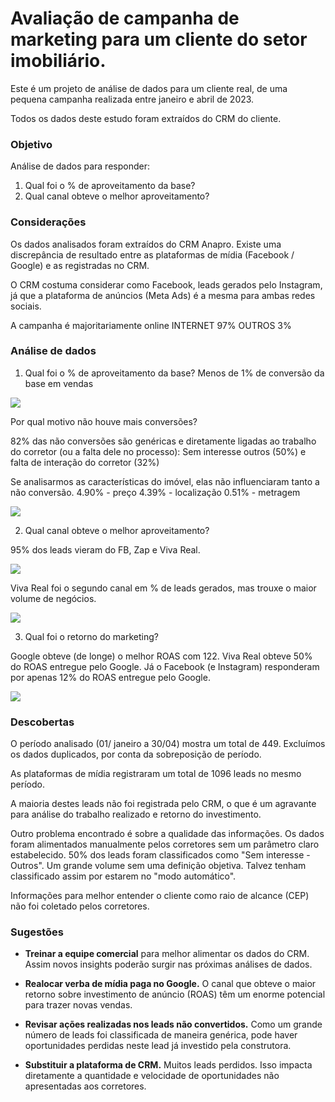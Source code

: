 # Avaliação de campanha de marketing para um cliente do setor imobiliário. 
Este é um projeto de análise de dados para um cliente real, de uma pequena campanha realizada entre janeiro e abril de 2023.

Todos os dados deste estudo foram extraídos do CRM do cliente.

### Objetivo
Análise de dados para responder:
1. Qual foi o % de aproveitamento da base?
2. Qual canal obteve o melhor aproveitamento?

### Considerações
Os dados analisados foram extraídos do CRM Anapro.
Existe uma discrepância de resultado entre as plataformas de mídia (Facebook / Google) e as registradas no CRM.

O CRM costuma considerar como Facebook, leads gerados pelo Instagram, já que a plataforma de anúncios (Meta Ads) é a mesma para ambas redes sociais.

A campanha é majoritariamente online
INTERNET    97%
OUTROS      3%


### Análise de dados

1. Qual foi o % de aproveitamento da base?
Menos de 1% de conversão da base em vendas

![](/graph/funnel.png)


Por qual motivo não houve mais conversões?

82% das não conversões são genéricas e diretamente ligadas ao trabalho do corretor (ou a falta dele no processo):
Sem interesse outros (50%) e falta de interação do corretor (32%)

Se analisarmos as características do imóvel, elas não influenciaram tanto a não conversão.
4.90% - preço
4.39% - localização
0.51% - metragem

![](/graph/motivos_nao_conversao.png)


2. Qual canal obteve o melhor aproveitamento?

95% dos leads vieram do FB, Zap e Viva Real.

![](/graph/leads_canal.png)


Viva Real foi o segundo canal em % de leads gerados, mas trouxe o maior volume de negócios.


![](/graph/vendas_canal.png)


3. Qual foi o retorno do marketing?

Google obteve (de longe) o melhor ROAS com 122.
Viva Real obteve 50% do ROAS entregue pelo Google.
Já o Facebook (e Instagram) responderam por apenas 12% do ROAS entregue pelo Google.


![](/graph/roas_canal.png)


### Descobertas

O período analisado (01/ janeiro a 30/04) mostra um total de 449. Excluímos os dados duplicados, por conta da sobreposição de período.

As plataformas de mídia registraram um total de 1096 leads no mesmo período.

A maioria destes leads não foi registrada pelo CRM, o que é um agravante para análise do trabalho realizado e retorno do investimento.

Outro problema encontrado é sobre a qualidade das informações.
Os dados foram alimentados manualmente pelos corretores sem um parâmetro claro estabelecido.
50% dos leads foram classificados como "Sem interesse - Outros". Um grande volume sem uma definição objetiva. Talvez tenham classificado assim por estarem no "modo automático".

Informações para melhor entender o cliente como raio de alcance (CEP) não foi coletado pelos corretores.

### Sugestões

- **Treinar a equipe comercial** para melhor alimentar os dados do CRM.
Assim novos insights poderão surgir nas próximas análises de dados.

- **Realocar verba de mídia paga no Google.**
O canal que obteve o maior retorno sobre investimento de anúncio (ROAS) têm um enorme potencial para trazer novas vendas.

- **Revisar ações realizadas nos leads não convertidos.**
Como um grande número de leads foi classificada de maneira genérica, pode haver oportunidades perdidas neste lead já investido pela construtora.

- **Substituir a plataforma de CRM.**
Muitos leads perdidos. Isso impacta diretamente a quantidade e velocidade de oportunidades não apresentadas aos corretores.

